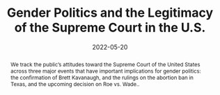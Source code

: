 ---
title: "Gender Politics and the Legitimacy of the Supreme Court in the U.S."
date: 2022-05-20
authors: ["Jin Woo Kim", "María Celeste Wagner"]
publication_types: ["3"]
abstract: "We track the public’s attitudes toward the Supreme Court of the United States across three major events that have important implications for gender politics: the confirmation of Brett Kavanaugh, and the rulings on the abortion ban in Texas, and the upcoming decision on Roe vs. Wade.."
featured: true
image:
  preview_only: true
publication: "Work in Progress"
---